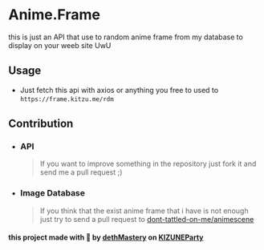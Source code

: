 # Anime.Frame

this is just an API that use to random anime frame from my database to display on your weeb site UwU

## Usage
 - Just fetch this api with axios or anything you free to used to `https://frame.kitzu.me/rdm`

## Contribution
 - ### API
    > If you want to improve something in the repository just fork it and send me a pull request ;)

 - ### Image Database
    > If you think that the exist anime frame that i have is not enough just try to send a pull request to [dont-tattled-on-me/animescene](https://github.com/dont-tattled-on-me/animescene)

#### this project made with 🤍 by [dethMastery](https://github.com/dethMastery) on [KIZUNEParty](https://github.com/KIZUNEParty)